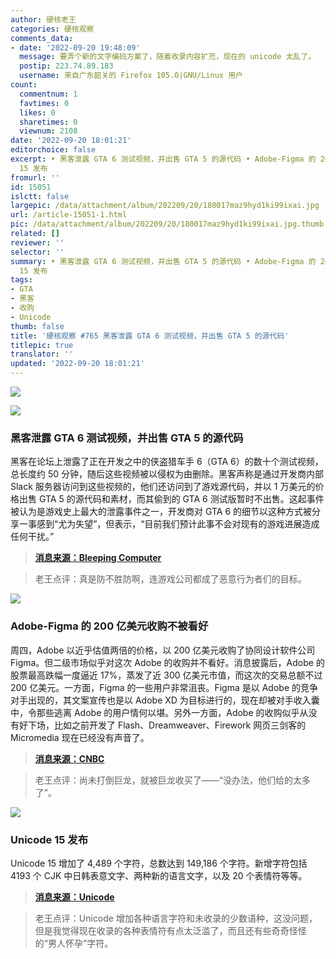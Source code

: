 ```yaml
---
author: 硬核老王
categories: 硬核观察
comments_data:
- date: '2022-09-20 19:48:09'
  message: 要弄个新的文字编码方案了，随着收录内容扩充，现在的 unicode 太乱了。
  postip: 223.74.89.183
  username: 来自广东韶关的 Firefox 105.0|GNU/Linux 用户
count:
  commentnum: 1
  favtimes: 0
  likes: 0
  sharetimes: 0
  viewnum: 2108
date: '2022-09-20 18:01:21'
editorchoice: false
excerpt: • 黑客泄露 GTA 6 测试视频，并出售 GTA 5 的源代码 • Adobe-Figma 的 200 亿美元收购不被看好 • Unicode
  15 发布
fromurl: ''
id: 15051
islctt: false
largepic: /data/attachment/album/202209/20/180017maz9hyd1ki99ixai.jpg
url: /article-15051-1.html
pic: /data/attachment/album/202209/20/180017maz9hyd1ki99ixai.jpg.thumb.jpg
related: []
reviewer: ''
selector: ''
summary: • 黑客泄露 GTA 6 测试视频，并出售 GTA 5 的源代码 • Adobe-Figma 的 200 亿美元收购不被看好 • Unicode
  15 发布
tags:
- GTA
- 黑客
- 收购
- Unicode
thumb: false
title: '硬核观察 #765 黑客泄露 GTA 6 测试视频，并出售 GTA 5 的源代码'
titlepic: true
translator: ''
updated: '2022-09-20 18:01:21'
---
```


![](/data/attachment/album/202209/20/180017maz9hyd1ki99ixai.jpg)


![](/data/attachment/album/202209/20/180026lc7omniet7odkvtz.jpg)


### 黑客泄露 GTA 6 测试视频，并出售 GTA 5 的源代码


黑客在论坛上泄露了正在开发之中的侠盗猎车手 6（GTA 6）的数十个测试视频，总长度约 50 分钟，随后这些视频被以侵权为由删除。黑客声称是通过开发商内部 Slack 服务器访问到这些视频的，他们还访问到了游戏源代码，并以 1 万美元的价格出售 GTA 5 的源代码和素材，而其偷到的 GTA 6 测试版暂时不出售。这起事件被认为是游戏史上最大的泄露事件之一，开发商对 GTA 6 的细节以这种方式被分享一事感到“尤为失望”，但表示，“目前我们预计此事不会对现有的游戏进展造成任何干扰。”



> 
> **[消息来源：Bleeping Computer](https://www.bleepingcomputer.com/news/security/gta-6-source-code-and-videos-leaked-after-rockstar-games-hack/)**
> 
> 
> 



> 
> 老王点评：真是防不胜防啊，连游戏公司都成了恶意行为者们的目标。
> 
> 
> 


![](/data/attachment/album/202209/20/180042mdk6oxo70qkqqoko.jpg)


### Adobe-Figma 的 200 亿美元收购不被看好


周四，Adobe 以近乎估值两倍的价格，以 200 亿美元收购了协同设计软件公司 Figma。但二级市场似乎对这次 Adobe 的收购并不看好。消息披露后，Adobe 的股票最高跌幅一度逼近 17%，蒸发了近 300 亿美元市值，而这次的交易总额不过 200 亿美元。一方面，Figma 的一些用户非常沮丧。Figma 是以 Adobe 的竞争对手出现的，其文案宣传也是以 Adobe XD 为目标进行的，现在却被对手收入囊中，令那些逃离 Adobe 的用户情何以堪。另外一方面，Adobe 的收购似乎从没有好下场，比如之前开发了 Flash、Dreamweaver、Firework 网页三剑客的 Micromedia 现在已经没有声音了。



> 
> **[消息来源：CNBC](https://www.cnbc.com/2022/09/15/adobe-to-acquire-design-platform-figma-for-20-billion.html)**
> 
> 
> 



> 
> 老王点评：尚未打倒巨龙，就被巨龙收买了——“没办法，他们给的太多了”。
> 
> 
> 


![](/data/attachment/album/202209/20/180057vdwgwdtba1bi11gg.jpg)


### Unicode 15 发布


Unicode 15 增加了 4,489 个字符，总数达到 149,186 个字符。新增字符包括 4193 个 CJK 中日韩表意文字、两种新的语言文字，以及 20 个表情符等等。



> 
> **[消息来源：Unicode](https://home.unicode.org/announcing-the-unicode-standard-version-15-0/)**
> 
> 
> 



> 
> 老王点评：Unicode 增加各种语言字符和未收录的少数语种，这没问题，但是我觉得现在收录的各种表情符有点太泛滥了，而且还有些奇奇怪怪的“男人怀孕”字符。
> 
> 
>